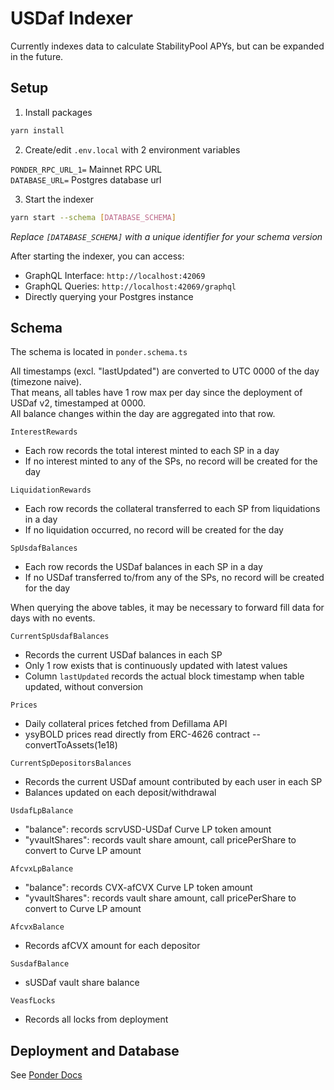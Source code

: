 # USDaf Indexer

Currently indexes data to calculate StabilityPool APYs, but can be expanded in the future.

## Setup

1. Install packages

```bash
yarn install
```

2. Create/edit `.env.local` with 2 environment variables

`PONDER_RPC_URL_1=` Mainnet RPC URL  
`DATABASE_URL=` Postgres database url

3. Start the indexer

```bash
yarn start --schema [DATABASE_SCHEMA]
```

_Replace `[DATABASE_SCHEMA]` with a unique identifier for your schema version_

After starting the indexer, you can access:

- GraphQL Interface: `http://localhost:42069`
- GraphQL Queries: `http://localhost:42069/graphql`
- Directly querying your Postgres instance

## Schema

The schema is located in `ponder.schema.ts`

All timestamps (excl. "lastUpdated") are converted to UTC 0000 of the day (timezone naive).  
That means, all tables have 1 row max per day since the deployment of USDaf v2, timestamped at 0000.  
All balance changes within the day are aggregated into that row.

`InterestRewards`

- Each row records the total interest minted to each SP in a day
- If no interest minted to any of the SPs, no record will be created for the day

`LiquidationRewards`

- Each row records the collateral transferred to each SP from liquidations in a day
- If no liquidation occurred, no record will be created for the day

`SpUsdafBalances`

- Each row records the USDaf balances in each SP in a day
- If no USDaf transferred to/from any of the SPs, no record will be created for the day

When querying the above tables, it may be necessary to forward fill data for days with no events.

`CurrentSpUsdafBalances`

- Records the current USDaf balances in each SP
- Only 1 row exists that is continuously updated with latest values
- Column `lastUpdated` records the actual block timestamp when table updated, without conversion

`Prices`

- Daily collateral prices fetched from Defillama API
- ysyBOLD prices read directly from ERC-4626 contract -- convertToAssets(1e18)

`CurrentSpDepositorsBalances`

- Records the current USDaf amount contributed by each user in each SP
- Balances updated on each deposit/withdrawal

`UsdafLpBalance`

- "balance": records scrvUSD-USDaf Curve LP token amount
- "yvaultShares": records vault share amount, call pricePerShare to convert to Curve LP amount

`AfcvxLpBalance`

- "balance": records CVX-afCVX Curve LP token amount
- "yvaultShares": records vault share amount, call pricePerShare to convert to Curve LP amount

`AfcvxBalance`

- Records afCVX amount for each depositor

`SusdafBalance`

- sUSDaf vault share balance

`VeasfLocks`

- Records all locks from deployment

## Deployment and Database

See [Ponder Docs](https://ponder.sh/docs/production/self-hosting)
